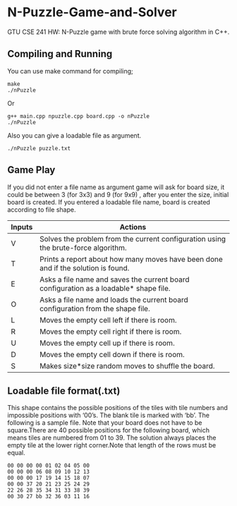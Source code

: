 # N-Puzzle-Game-and-Solver
GTU CSE 241 HW: N-Puzzle game with brute force solving algorithm in C++.

## Compiling and Running
You can use make command for compiling;
```
make
./nPuzzle
```
Or
```
g++ main.cpp npuzzle.cpp board.cpp -o nPuzzle
./nPuzzle
```
Also you can give a loadable file as argument.
```
./nPuzzle puzzle.txt
```

## Game Play

<p>If you did not enter a file name as argument game will ask for board size, it could be between 3 (for 3x3) and 9 (for 9x9) , after you enter the size, initial board is created. If you entered a loadable file name, board is created according to file shape. </p>

Inputs|Actions
-----|------
V|Solves the problem from the current configuration using the brute-force algorithm.
T|Prints a report about how many moves have been done and if the solution is found.
E|Asks a file name and saves the current board configuration as a loadable* shape file.
O|Asks a file name and loads the current board configuration from the shape file.
L|Moves the empty cell left if there is room.
R|Moves the empty cell right if there is room.
U|Moves the empty cell up if there is room.
D|Moves the empty cell down if there is room.
S|Makes size*size random moves to shuffle the board.

## Loadable file format(.txt)
<p>This shape contains the possible positions of the tiles with tile numbers and impossible positions
with ‘00’s. The blank tile is marked with ‘bb’. The following is a sample file. Note that your
board does not have to be square.There are 40 possible positions for the following
board, which means tiles are numbered from 01 to 39. The solution always places the empty
tile at the lower right corner.Note that length of the rows must be equal.</p>

```
00 00 00 00 01 02 04 05 00
00 00 00 06 08 09 10 12 13
00 00 00 17 19 14 15 18 07
00 00 37 20 21 23 25 24 29
22 26 28 35 34 31 33 38 39
00 30 27 bb 32 36 03 11 16
```
